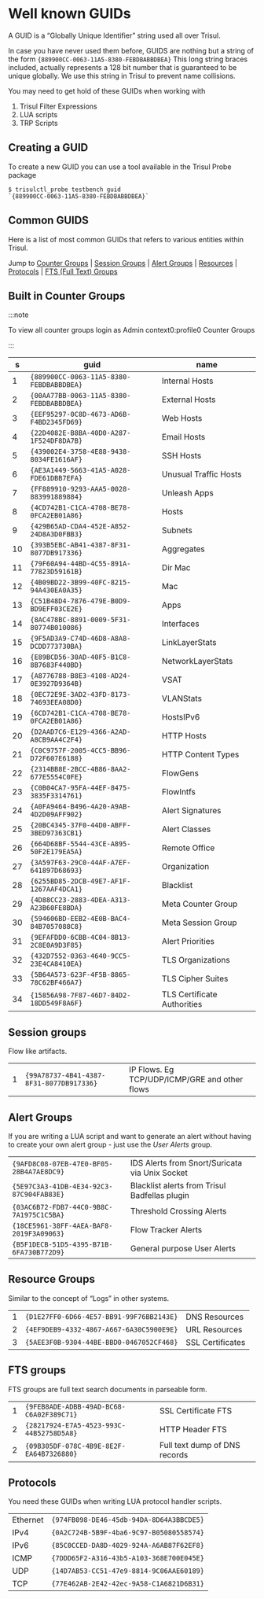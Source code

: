 # Well known GUIDs

A GUID is a “Globally Unique Identifier” string used all over Trisul.

In case you have never used them before, GUIDS are nothing but a string
of the form ``{889900CC-0063-11A5-8380-FEBDBABBDBEA}`` This long
string braces included, actually represents a 128 bit number that is
guaranteed to be unique globally. We use this string in Trisul to
prevent name collisions.

You may need to get hold of these GUIDs when working with

1. Trisul Filter Expressions
2. LUA scripts
3. TRP Scripts 

## Creating a GUID

To create a new GUID you can use a tool available in the Trisul Probe
package

```language-bash
$ trisulctl_probe testbench guid 
`{889900CC-0063-11A5-8380-FEBDBABBDBEA}`
```

## Common GUIDS

Here is a list of most common GUIDs that refers to various entities
within Trisul.

Jump to [Counter Groups](#built_in_counter_groups) | [Session
Groups](#session_groups) | [Alert Groups](#alert_groups) |
[Resources](#resource_groups) | [Protocols](#protocols) | [FTS (Full
Text) Groups](#fts_groups)

## Built in Counter Groups

:::note 

To view all counter groups login as Admin  context0:profile0 
Counter Groups

:::

| s   | guid                                     | name                        |
| --- | ---------------------------------------- | --------------------------- |
| 1   | `{889900CC-0063-11A5-8380-FEBDBABBDBEA}` | Internal Hosts              |
| 2   | `{00AA77BB-0063-11A5-8380-FEBDBABBDBEA}` | External Hosts              |
| 3   | `{EEF95297-0C8D-4673-AD6B-F4BD2345FD69}` | Web Hosts                   |
| 4   | `{22D4082E-B8BA-40D0-A287-1F524DF8DA7B}` | Email Hosts                 |
| 5   | `{439002E4-3758-4E88-9438-8034FE1616AF}` | SSH Hosts                   |
| 6   | `{AE3A1449-5663-41A5-A028-FDE61DBB7EFA}` | Unusual Traffic Hosts       |
| 7   | `{FF889910-9293-AAA5-0028-883991889884}` | Unleash Apps                |
| 8   | `{4CD742B1-C1CA-4708-BE78-0FCA2EB01A86}` | Hosts                       |
| 9   | `{429B65AD-CDA4-452E-A852-24D8A3D0FBB3}` | Subnets                     |
| 10  | `{393B5EBC-AB41-4387-8F31-8077DB917336}` | Aggregates                  |
| 11  | `{79F60A94-44BD-4C55-891A-77823D59161B}` | Dir Mac                     |
| 12  | `{4B09BD22-3B99-40FC-8215-94A430EA0A35}` | Mac                         |
| 13  | `{C51B48D4-7876-479E-B0D9-BD9EFF03CE2E}` | Apps                        |
| 14  | `{8AC478BC-8891-0009-5F31-80774B010086}` | Interfaces                  |
| 15  | `{9F5AD3A9-C74D-46D8-A8A8-DCDD773730BA}` | LinkLayerStats              |
| 16  | `{E89BCD56-30AD-40F5-B1C8-8B7683F440BD}` | NetworkLayerStats           |
| 17  | `{A8776788-B8E3-4108-AD24-0E3927D9364B}` | VSAT                        |
| 18  | `{0EC72E9E-3AD2-43FD-8173-74693EEA08D0}` | VLANStats                   |
| 19  | `{6CD742B1-C1CA-4708-BE78-0FCA2EB01A86}` | HostsIPv6                   |
| 20  | `{D2AAD7C6-E129-4366-A2AD-A8CB9AA4C2F4}` | HTTP Hosts                  |
| 21  | `{C0C9757F-2005-4CC5-BB96-D72F607E6188}` | HTTP Content Types          |
| 22  | `{2314BB8E-2BCC-4B86-8AA2-677E5554C0FE}` | FlowGens                    |
| 23  | `{C0B04CA7-95FA-44EF-8475-3835F3314761}` | FlowIntfs                   |
| 24  | `{A0FA9464-B496-4A20-A9AB-4D2D09AFF902}` | Alert Signatures            |
| 25  | `{20BC4345-37F0-44D0-ABFF-3BED97363CB1}` | Alert Classes               |
| 26  | `{664D68BF-5544-43CE-A895-50F2E179EA5A}` | Remote Office               |
| 27  | `{3A597F63-29C0-44AF-A7EF-641897D68693}` | Organization                |
| 28  | `{6255BD85-2DCB-49E7-AF1F-1267AAF4DCA1}` | Blacklist                   |
| 29  | `{4D88CC23-2883-4DEA-A313-A23B60FE8BDA}` | Meta Counter Group          |
| 30  | `{594606BD-EEB2-4E0B-BAC4-84B7057088C8}` | Meta Session Group          |
| 31  | `{9EFAFDD0-6CBB-4C04-8B13-2C8E0A9D3F85}` | Alert Priorities            |
| 32  | `{432D7552-0363-4640-9CC5-23E4CA8410EA}` | TLS Organizations           |
| 33  | `{5B64A573-623F-4F5B-8865-78C62BF466A7}` | TLS Cipher Suites           |
| 34  | `{15856A98-7F87-46D7-84D2-18DD549F8A6F}` | TLS Certificate Authorities |

## Session groups

Flow like artifacts.

|     |                                          |                                               |
| --- | ---------------------------------------- | --------------------------------------------- |
| 1   | `{99A78737-4B41-4387-8F31-8077DB917336}` | IP Flows. Eg TCP/UDP/ICMP/GRE and other flows |

## Alert Groups

If you are writing a LUA script and want to generate an alert without
having to create your own alert group - just use the *User Alerts*
group.

|                                          |                                                |
| ---------------------------------------- | ---------------------------------------------- |
| `{9AFD8C08-07EB-47E0-BF05-28B4A7AE8DC9}` | IDS Alerts from Snort/Suricata via Unix Socket |
| `{5E97C3A3-41DB-4E34-92C3-87C904FAB83E}` | Blacklist alerts from Trisul Badfellas plugin  |
| `{03AC6B72-FDB7-44C0-9B8C-7A1975C1C5BA}` | Threshold Crossing Alerts                      |
| `{18CE5961-38FF-4AEA-BAF8-2019F3A09063}` | Flow Tracker Alerts                            |
| `{B5F1DECB-51D5-4395-B71B-6FA730B772D9}` | General purpose User Alerts                    |

## Resource Groups

Similar to the concept of “Logs” in other systems.

|     |                                          |                  |
| --- | ---------------------------------------- | ---------------- |
| 1   | `{D1E27FF0-6D66-4E57-BB91-99F76BB2143E}` | DNS Resources    |
| 2   | `{4EF9DEB9-4332-4867-A667-6A30C5900E9E}` | URL Resources    |
| 3   | `{5AEE3F0B-9304-44BE-BBD0-0467052CF468}` | SSL Certificates |

## FTS groups

FTS groups are full text search documents in parseable form.

|     |                                          |                               |
| --- | ---------------------------------------- | ----------------------------- |
| 1   | `{9FEB8ADE-ADBB-49AD-BC68-C6A02F389C71}` | SSL Certificate FTS           |
| 2   | `{28217924-E7A5-4523-993C-44B52758D5A8}` | HTTP Header FTS               |
| 2   | `{09B305DF-078C-4B9E-8E2F-EA64B7326880}` | Full text dump of DNS records |

## Protocols

You need these GUIDs when writing LUA protocol handler scripts.

|          |                                          |
| -------- | ---------------------------------------- |
| Ethernet | `{974FB098-DE46-45db-94DA-8D64A3BBCDE5}` |
| IPv4     | `{0A2C724B-5B9F-4ba6-9C97-B05080558574}` |
| IPv6     | `{85C0CCED-DA8D-4029-924A-A6AB87F62EF8}` |
| ICMP     | `{7DDD65F2-A316-43b5-A103-368E700E045E}` |
| UDP      | `{14D7AB53-CC51-47e9-8814-9C06AAE60189}` |
| TCP      | `{77E462AB-2E42-42ec-9A58-C1A6821D6B31}` |

